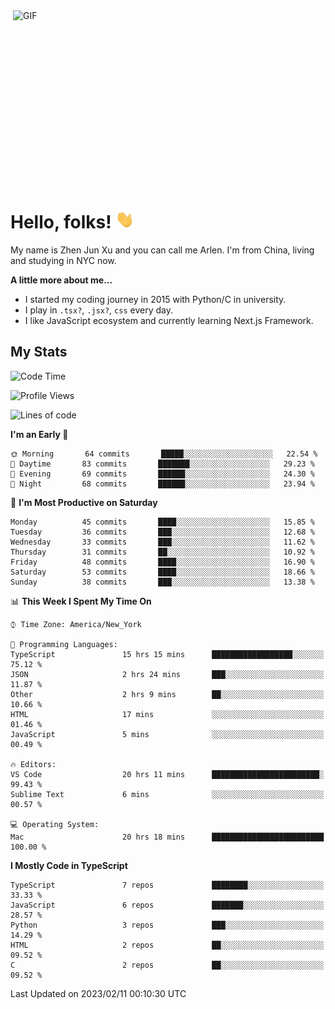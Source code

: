 <img align="right" alt="GIF" src="https://media.giphy.com/media/xUA7bdpLxQhsSQdyog/giphy.gif" width="500" height="320" />

# Hello, folks! <img src="https://raw.githubusercontent.com/arlenxuzj/arlenxuzj/master/assets/wave.gif" width="30px">

My name is Zhen Jun Xu and you can call me Arlen. I'm from China, living and studying in NYC now.

**A little more about me...**

 - I started my coding journey in 2015 with Python/C in university.
 - I play in `.tsx?`, `.jsx?`, `css` every day.
 - I like JavaScript ecosystem and currently learning Next.js Framework.

## My Stats

<!--START_SECTION:waka-->
![Code Time](http://img.shields.io/badge/Code%20Time-3%2C048%20hrs%205%20mins-blue)

![Profile Views](http://img.shields.io/badge/Profile%20Views-0-blue)

![Lines of code](https://img.shields.io/badge/From%20Hello%20World%20I%27ve%20Written-323%20Thousand%20lines%20of%20code-blue)

**I'm an Early 🐤** 

```text
🌞 Morning       64 commits       █████░░░░░░░░░░░░░░░░░░░░   22.54 % 
🌆 Daytime       83 commits       ███████░░░░░░░░░░░░░░░░░░   29.23 % 
🌃 Evening       69 commits       ██████░░░░░░░░░░░░░░░░░░░   24.30 % 
🌙 Night         68 commits       ██████░░░░░░░░░░░░░░░░░░░   23.94 % 

```
📅 **I'm Most Productive on Saturday** 

```text
Monday          45 commits       ████░░░░░░░░░░░░░░░░░░░░░   15.85 % 
Tuesday         36 commits       ███░░░░░░░░░░░░░░░░░░░░░░   12.68 % 
Wednesday       33 commits       ███░░░░░░░░░░░░░░░░░░░░░░   11.62 % 
Thursday        31 commits       ██░░░░░░░░░░░░░░░░░░░░░░░   10.92 % 
Friday          48 commits       ████░░░░░░░░░░░░░░░░░░░░░   16.90 % 
Saturday        53 commits       ████░░░░░░░░░░░░░░░░░░░░░   18.66 % 
Sunday          38 commits       ███░░░░░░░░░░░░░░░░░░░░░░   13.38 % 

```


📊 **This Week I Spent My Time On** 

```text
⌚︎ Time Zone: America/New_York

💬 Programming Languages: 
TypeScript               15 hrs 15 mins      ██████████████████░░░░░░░   75.12 % 
JSON                     2 hrs 24 mins       ███░░░░░░░░░░░░░░░░░░░░░░   11.87 % 
Other                    2 hrs 9 mins        ██░░░░░░░░░░░░░░░░░░░░░░░   10.66 % 
HTML                     17 mins             ░░░░░░░░░░░░░░░░░░░░░░░░░   01.46 % 
JavaScript               5 mins              ░░░░░░░░░░░░░░░░░░░░░░░░░   00.49 % 

🔥 Editors: 
VS Code                  20 hrs 11 mins      ████████████████████████░   99.43 % 
Sublime Text             6 mins              ░░░░░░░░░░░░░░░░░░░░░░░░░   00.57 % 

💻 Operating System: 
Mac                      20 hrs 18 mins      █████████████████████████   100.00 % 

```

**I Mostly Code in TypeScript** 

```text
TypeScript               7 repos             ████████░░░░░░░░░░░░░░░░░   33.33 % 
JavaScript               6 repos             ███████░░░░░░░░░░░░░░░░░░   28.57 % 
Python                   3 repos             ███░░░░░░░░░░░░░░░░░░░░░░   14.29 % 
HTML                     2 repos             ██░░░░░░░░░░░░░░░░░░░░░░░   09.52 % 
C                        2 repos             ██░░░░░░░░░░░░░░░░░░░░░░░   09.52 % 

```



 Last Updated on 2023/02/11 00:10:30 UTC
<!--END_SECTION:waka-->
